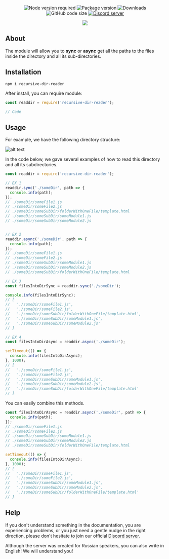 <div align="center">
  <p>
    <img src="https://img.shields.io/node/v/recursive-dir-reader" alt="Node version required">
    <img src="https://img.shields.io/npm/v/recursive-dir-reader" alt="Package version">
    <img src="https://img.shields.io/npm/dt/recursive-dir-reader" alt="Downloads">
    <img src="https://img.shields.io/github/languages/code-size/KiiDii/recursive-dir-reader" alt="GitHub code size">
    <a href="https://discord.gg/ADFYZtJ">
      <img src="https://img.shields.io/discord/219557939466338304?label=Discord%chat%(rus)" alt="Discord server">
    </a>
  </p>
  <p>
    <a href="https://nodei.co/npm/recursive-dir-reader/">
      <img src="https://nodei.co/npm/recursive-dir-reader.png?compact=true">
    </a>
  </p>
</div>

## About
The module will allow you to **sync** or **async** get all the paths to the files inside the directory and all its sub-directories.

## Installation
```
npm i recursive-dir-reader
```
After install, you can require module:
```javascript
const readdir = require('recursive-dir-reader');

// Code
```

## Usage
For example, we have the following directory structure:

![alt text](https://cdn.discordapp.com/attachments/413313254354583557/605248635336261666/32fcb07c1a251e78.PNG)

In the code below, we gave several examples of how to read this directory and all its subdirectories.
```javascript
const readdir = require('recursive-dir-reader');

// EX 1
readdir.sync('./someDir', path => {
  console.info(path);
});
// ./someDir/someFile1.js
// ./someDir/someFile2.js
// ./someDir/someSubDir/folderWithOneFile/template.html
// ./someDir/someSubDir/someModule1.js
// ./someDir/someSubDir/someModule2.js


// EX 2
readdir.async('./someDir', path => {
  console.info(path);
});
// ./someDir/someFile1.js
// ./someDir/someFile2.js
// ./someDir/someSubDir/someModule1.js
// ./someDir/someSubDir/someModule2.js
// ./someDir/someSubDir/folderWithOneFile/template.html

// EX 3
const filesIntoDirSync = readdir.sync('./someDir');

console.info(filesIntoDirSync);
// [
//   './someDir/someFile1.js',
//   './someDir/someFile2.js',
//   './someDir/someSubDir/folderWithOneFile/template.html',
//   './someDir/someSubDir/someModule1.js',
//   './someDir/someSubDir/someModule2.js'
// ]

// EX 4
const filesIntoDirAsync = readdir.async('./someDir');

setTimeout(() => {
  console.info(filesIntoDirAsync);
}, 1000);
// [
//   './someDir/someFile1.js',
//   './someDir/someFile2.js',
//   './someDir/someSubDir/someModule1.js',
//   './someDir/someSubDir/someModule2.js',
//   './someDir/someSubDir/folderWithOneFile/template.html'
// ]
```
You can easily combine this methods.
```javascript
const filesIntoDirAsync = readdir.async('./someDir', path => {
  console.info(path);
});
// ./someDir/someFile1.js
// ./someDir/someFile2.js
// ./someDir/someSubDir/someModule1.js
// ./someDir/someSubDir/someModule2.js
// ./someDir/someSubDir/folderWithOneFile/template.html

setTimeout(() => {
  console.info(filesIntoDirAsync);
}, 1000);
// [
//   './someDir/someFile1.js',
//   './someDir/someFile2.js',
//   './someDir/someSubDir/someModule1.js',
//   './someDir/someSubDir/someModule2.js',
//   './someDir/someSubDir/folderWithOneFile/template.html'
// ]
```

## Help
If you don't understand something in the documentation, you are experiencing problems, or you just need a gentle nudge in the right direction, please don't hesitate to join our official [Discord server](https://discord.gg/ADFYZtJ).

Although the server was created for Russian speakers, you can also write in English! We will understand you!